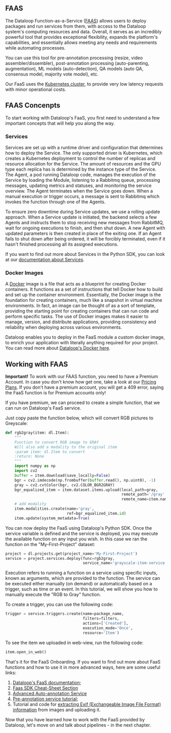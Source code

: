 ## FAAS
The Dataloop Function-as-a-Service ([FAAS](https://dataloop.ai/docs/faas)) allows users to deploy packages and run services from them, with access to the Dataloop system's computing resources and data. Overall, it serves as an incredibly powerful tool that provides exceptional flexibility, expands the platform's capabilities, and essentially allows meeting any needs and requirements while automating  processes.

You can use this tool for pre-annotation processing (resize, video assembler/dissembler), post-annotation processing (auto-parenting, augmentation), ML models (auto-detection), QA models (auto QA, consensus model, majority vote model), etc.

Our FaaS uses the [Kubernetes cluster](https://kubernetes.io/docs/concepts/overview/), to provide very low latency requests with minor operational costs.

## FAAS Concenpts
To start working with Dataloop's FaaS, you first need to understand a few important concepts that will help you along the way.

### Services
Services are set up with a runtime driver and configuration that determines how to deploy the Service. The only supported driver is Kubernetes, which creates a Kubernetes deployment to control the number of replicas and resource allocation for the Service. The amount of resources and the GPU type each replica has is determined by the instance type of the Service. The Agent, a pod running Dataloop code, manages the execution of the Service by loading the Module, listening to a Rabbitmq queue, processing messages, updating metrics and statuses, and monitoring the service overview. The Agent terminates when the Service goes down. When a manual execution or trigger occurs, a message is sent to Rabbitmq which invokes the function through one of the Agents.

To ensure zero downtime during Service updates, we use a rolling update approach. When a Service update is initiated, the backend selects a few Agents and instructs them to stop receiving new messages from RabbitMQ, wait for ongoing executions to finish, and then shut down. A new Agent with updated parameters is then created in place of the exiting one. If an Agent fails to shut down after being ordered, it will be forcibly terminated, even if it hasn't finished processing all its assigned executions.

If you want to find out more about Services in the  Python SDK, you can look at our [documentation about Services](https://dataloop.ai/docs/service-runtime).

### Docker Images

A [Docker](https://docs.docker.com/get-started/) image is a file that acts as a blueprint for creating Docker containers. It functions as a set of instructions that tell Docker how to build and set up the container environment. Essentially, the Docker image is the foundation for creating containers, much like a snapshot in virtual machine environments. In fact, an image can be thought of as a sort of template, providing the starting point for creating containers that can run code and perform specific tasks. The use of Docker images makes it easier to manage, version, and distribute applications, providing consistency and reliability when deploying across various environments.

Dataloop enables you to deploy in the FaaS module a custom docker image, to enrich your application with literally anything required for your project. You can read more about [Dataloop's Docker here](https://dataloop.ai/docs/faas-docker-images).

## Working with FAAS
**Important!** To work with our FAAS function, you need to have a Premium Account. In case you don't know how get one, take a look at our [Pricing Plans](https://console.dataloop.ai/iam/8c8387a3-e771-4d2b-ad77-6a30294dbd01/account?tab=info).
If you don't have a premium account, you will get a 409 error, saying the FaaS function is for Premium accounts only!

If you have premium, we can proceed to create a simple function, that we can run on Dataloop's FaaS service.

Just copy paste the function below, which will convert RGB pictures to Greyscale:

```python
def rgb2gray(item: dl.Item):
    """
    Function to convert RGB image to GRAY
    Will also add a modality to the original item
    :param item: dl.Item to convert
    :return: None
    """
    import numpy as np
    import cv2
    buffer = item.download(save_locally=False)
    bgr = cv2.imdecode(np.frombuffer(buffer.read(), np.uint8), -1)
    gray = cv2.cvtColor(bgr, cv2.COLOR_BGR2GRAY)
    bgr_equalized_item = item.dataset.items.upload(local_path=gray,
                                                   remote_path='/gray' + item.dir,
                                                   remote_name=item.name)
    # add modality
    item.modalities.create(name='gray',
                           ref=bgr_equalized_item.id)
    item.update(system_metadata=True)
```
You can now deploy the FaaS using Dataloop's Python SDK. Once the service variable is defined and the service is deployed, you may execute the available function on any input you wish. In this case we ran the function on the "My-First-Project" dataset:
```python
project = dl.projects.get(project_name='My-First-Project')
service = project.services.deploy(func=rgb2gray,
                                  service_name='grayscale-item-service')
```

Execution refers to running a function on a service using specific inputs, known as arguments, which are provided to the function. The service can be executed either manually (on demand) or automatically based on a trigger, such as time or an event. In this tutorial, we will show you how to manually execute the "RGB to Gray" function.

To create a trigger, you can use the following code:
```python
trigger = service.triggers.create(name=package_name,
                                  filters=filters,
                                  actions=['Created'],
                                  execution_mode='Once',
                                  resource='Item')
```



To see the item we uploaded in web-view, run the following code:
```python
item.open_in_web()
```

That's it for the FaaS Onboarding. If you want to find out more about FaaS functions and how to use it in more advanced ways, here are some useful links:
1. [Dataloop's FaaS documentation](https://dataloop.ai/docs/faas);
2. [Faas SDK Cheat-Sheet Section](https://dataloop.ai/docs/sdk-cheatsheet#:~:text=Copy-,FaaS,-To%20learn%20more)
3. [Advanced Auto-annotation Service](https://dataloop.ai/docs/auto-annotation-service)
4. [Pre-annotation service tutorial](https://dlportal-demo.redoc.ly/tutorials/faas/auto_annotate/chapter/#model-and-weights-files);
5. Tutorial and code for [extracting Exif (Exchangeable Image File Format) information](https://github.com/dataloop-ai/image-exif) from images and uploading it.

Now that you have learned how to work with the FaaS provided by Dataloop, let's move on and talk about pipelines - in the next chapter.

